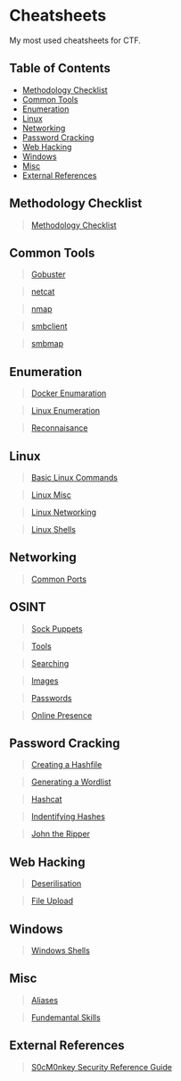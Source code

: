 # Cheatsheets

My most used cheatsheets for CTF.

## Table of Contents
  - [Methodology Checklist](#methodology-checklist)
  - [Common Tools](#common-tools)
  - [Enumeration](#enumeration)
  - [Linux](#linux)
  - [Networking](#networking)
  - [Password Cracking](#password-cracking)
  - [Web Hacking](#web-hacking)
  - [Windows](#windows)
  - [Misc](#misc)
  - [External References](#external-references)

## Methodology Checklist
> [Methodology Checklist](./Methodology_Checklist.md)

## Common Tools
> [Gobuster](./Common_Tools/Gobuster.md)

> [netcat](./Common_Tools/netcat.md)

> [nmap](./Common_Tools/nmap.md)

> [smbclient](./Common_Tools/smbclient.md)

> [smbmap](./Common_Tools/smbmap.md)

## Enumeration
> [Docker Enumaration](./Enumeration/Docker_Enumeration.md)

> [Linux Enumeration](./Enumeration/Linux_Enumeration.md)

> [Reconnaisance](./Enumeration/Reconnaisance.md)

## Linux
> [Basic Linux Commands](./Linux/Basic_Linux_Commands.md)

> [Linux Misc](./Linux/Linux_Misc.md)

> [Linux Networking](./Linux/Linux_Networking.md)

> [Linux Shells](./Linux/Linux_Shells.md)

## Networking
> [Common Ports](./Networking/Common_Ports.md)

## OSINT
> [Sock Puppets](./OSINT/Sock_Puppets.md)

> [Tools](./OSINT/Tools.md)

> [Searching](./OSINT/Searching.md)

> [Images](./OSINT/Images.md)

> [Passwords](./OSINT/Passwords.md)

> [Online Presence](./OSINT/Online_Presence.md)

## Password Cracking
> [Creating a Hashfile](./Password_Cracking/Creating_a_Hashfile.md)

> [Generating a Wordlist](./Password_Cracking/Generating_a_Wordlist.md)

> [Hashcat](./Password_Cracking/Hashcat.md)

> [Indentifying Hashes](./Password_Cracking/Identifying_Hashes.md)

> [John the Ripper](./Password_Cracking/John_the_Ripper.md)

## Web Hacking
> [Deserilisation](./Web_Hacking/Deserialisation.md)

> [File Upload](./Web_Hacking/File_Upload.md)

## Windows
> [Windows Shells](./Windows/Windows_Shells.md)

## Misc
> [Aliases](./Misc/Aliases.md)

> [Fundemantal Skills](./Misc/Fundamental_Skills.md)

## External References
> [S0cM0nkey Security Reference Guide](https://s0cm0nkey.gitbook.io/s0cm0nkeys-security-reference-guide/)